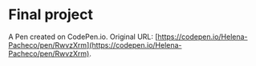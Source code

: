 # Final project

A Pen created on CodePen.io. Original URL: [https://codepen.io/Helena-Pacheco/pen/RwvzXrm](https://codepen.io/Helena-Pacheco/pen/RwvzXrm).

